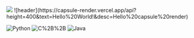 <img src="https://capsule-render.vercel.app/api?type=waving&color=auto&height=450&section=header&text=HELLO,%20WORLD!&fontSize=55&desc=" />
![header](https://capsule-render.vercel.app/api?height=400&text=Hello%20World!&desc=Hello%20capsule%20render)
<p> 
<img alt="Python" src ="https://img.shields.io/badge/Python-3776AB.svg?&style=for-the-badge&logo=Python&logoColor=yellow"/>
<img alt="C%2B%2B" src="https://img.shields.io/badge/C++-00599C?style=for-the-badge&logo=C%2B%2B&logoColor=white"/>
<img alt="Java" src="https://img.shields.io/badge/Java-007396?style=for-the-badge&logo=Java&logoColor=red"/>

</p>
